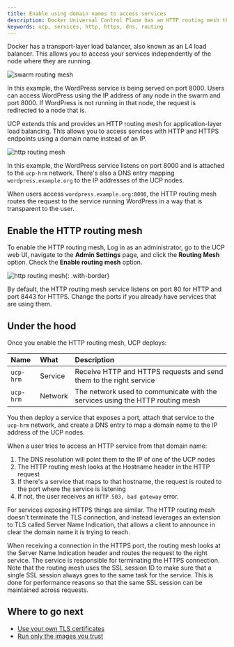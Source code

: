 ```yaml
---
title: Enable using domain names to access services
description: Docker Universal Control Plane has an HTTP routing mesh that allows you to make your services accessible through a domain name.
keywords: ucp, services, http, https, dns, routing
---
```

Docker has a transport-layer load balancer, also known as an L4 load balancer. This allows you to access your services independently of the node where they are running.

![swarm routing mesh](../../images/use-domain-names-1.svg)

In this example, the WordPress service is being served on port 8000. Users can access WordPress using the IP address of any node in the swarm and port 8000. If WordPress is not running in that node, the request is redirected to a node that is.

UCP extends this and provides an HTTP routing mesh for application-layer load balancing. This allows you to access services with HTTP and HTTPS endpoints using a domain name instead of an IP.

![http routing mesh](../../images/use-domain-names-2.svg)

In this example, the WordPress service listens on port 8000 and is attached to the `ucp-hrm` network. There's also a DNS entry mapping `wordpress.example.org` to the IP addresses of the UCP nodes.

When users access `wordpress.example.org:8000`, the HTTP routing mesh routes the request to the service running WordPress in a way that is transparent to the user.

## Enable the HTTP routing mesh

To enable the HTTP routing mesh, Log in as an administrator, go to the UCP web UI, navigate to the **Admin Settings** page, and click the **Routing Mesh** option. Check the **Enable routing mesh** option.

![http routing mesh](../../images/use-domain-names-3.png){: .with-border}

By default, the HTTP routing mesh service listens on port 80 for HTTP and port 8443 for HTTPS. Change the ports if you already have services that are using them.

## Under the hood

Once you enable the HTTP routing mesh, UCP deploys:

| Name      | What    | Description                                                                   |
|:--------- |:------- |:----------------------------------------------------------------------------- |
| `ucp-hrm` | Service | Receive HTTP and HTTPS requests and send them to the right service            |
| `ucp-hrm` | Network | The network used to communicate with the services using the HTTP routing mesh |

You then deploy a service that exposes a port, attach that service to the `ucp-hrm` network, and create a DNS entry to map a domain name to the IP address of the UCP nodes.

When a user tries to access an HTTP service from that domain name:

1. The DNS resolution will point them to the IP of one of the UCP nodes
2. The HTTP routing mesh looks at the Hostname header in the HTTP request
3. If there's a service that maps to that hostname, the request is routed to the port where the service is listening
4. If not, the user receives an `HTTP 503, bad gateway` error.

For services exposing HTTPS things are similar. The HTTP routing mesh doesn't terminate the TLS connection, and instead leverages an extension to TLS called Server Name Indication, that allows a client to announce in clear the domain name it is trying to reach.

When receiving a connection in the HTTPS port, the routing mesh looks at the Server Name Indication header and routes the request to the right service. The service is responsible for terminating the HTTPS connection. Note that the routing mesh uses the SSL session ID to make sure that a single SSL session always goes to the same task for the service. This is done for performance reasons so that the same SSL session can be maintained across requests.

## Where to go next

- [Use your own TLS certificates](use-your-own-tls-certificates.md)
- [Run only the images you trust](run-only-the-images-you-trust.md)